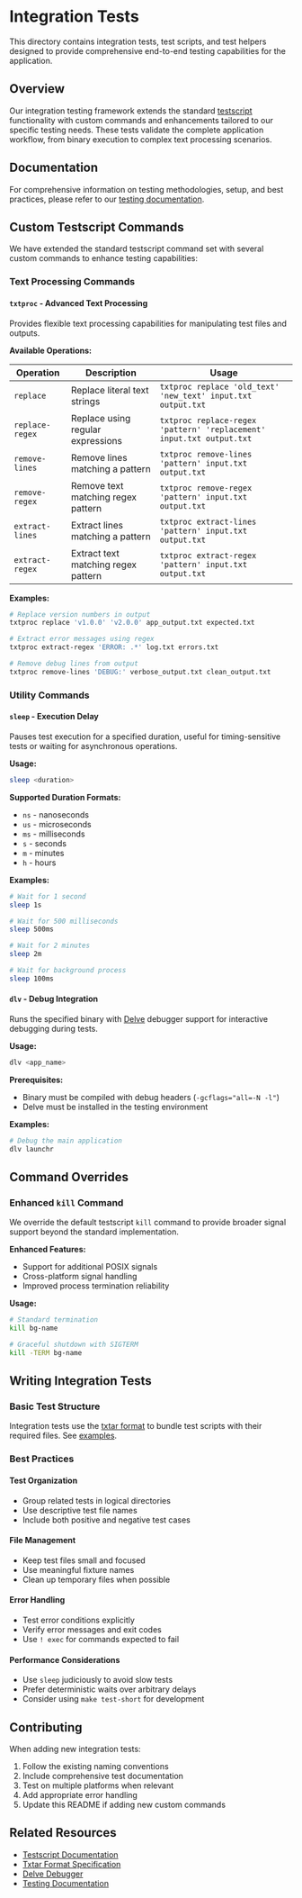 # Integration Tests

This directory contains integration tests, test scripts, and test helpers designed to provide comprehensive end-to-end
testing capabilities for the application.

## Overview

Our integration testing framework extends the standard [testscript](https://github.com/rogpeppe/go-internal)
functionality with custom commands and enhancements tailored to our specific testing needs. These tests validate the
complete application workflow, from binary execution to complex text processing scenarios.

## Documentation

For comprehensive information on testing methodologies, setup, and best practices, please refer to
our [testing documentation](../docs/development/test.md).

## Custom Testscript Commands

We have extended the standard testscript command set with several custom commands to enhance testing capabilities:

### Text Processing Commands

#### `txtproc` - Advanced Text Processing

Provides flexible text processing capabilities for manipulating test files and outputs.

**Available Operations:**

| Operation       | Description                         | Usage                                                                |
|-----------------|-------------------------------------|----------------------------------------------------------------------|
| `replace`       | Replace literal text strings        | `txtproc replace 'old_text' 'new_text' input.txt output.txt`         |
| `replace-regex` | Replace using regular expressions   | `txtproc replace-regex 'pattern' 'replacement' input.txt output.txt` |
| `remove-lines`  | Remove lines matching a pattern     | `txtproc remove-lines 'pattern' input.txt output.txt`                |
| `remove-regex`  | Remove text matching regex pattern  | `txtproc remove-regex 'pattern' input.txt output.txt`                |
| `extract-lines` | Extract lines matching a pattern    | `txtproc extract-lines 'pattern' input.txt output.txt`               |
| `extract-regex` | Extract text matching regex pattern | `txtproc extract-regex 'pattern' input.txt output.txt`               |

**Examples:**

```bash
# Replace version numbers in output
txtproc replace 'v1.0.0' 'v2.0.0' app_output.txt expected.txt

# Extract error messages using regex
txtproc extract-regex 'ERROR: .*' log.txt errors.txt

# Remove debug lines from output
txtproc remove-lines 'DEBUG:' verbose_output.txt clean_output.txt
```

### Utility Commands

#### `sleep` - Execution Delay

Pauses test execution for a specified duration, useful for timing-sensitive tests or waiting for asynchronous
operations.

**Usage:**

```bash
sleep <duration>
```

**Supported Duration Formats:**

- `ns` - nanoseconds
- `us` - microseconds
- `ms` - milliseconds
- `s` - seconds
- `m` - minutes
- `h` - hours

**Examples:**

```bash
# Wait for 1 second
sleep 1s

# Wait for 500 milliseconds
sleep 500ms

# Wait for 2 minutes
sleep 2m

# Wait for background process
sleep 100ms
```

#### `dlv` - Debug Integration

Runs the specified binary with [Delve](https://github.com/go-delve/delve) debugger support for interactive debugging
during tests.

**Usage:**

```bash
dlv <app_name>
```

**Prerequisites:**

- Binary must be compiled with debug headers (`-gcflags="all=-N -l"`)
- Delve must be installed in the testing environment

**Examples:**

```bash
# Debug the main application
dlv launchr
```

## Command Overrides

### Enhanced `kill` Command

We override the default testscript `kill` command to provide broader signal support beyond the standard implementation.

**Enhanced Features:**

- Support for additional POSIX signals
- Cross-platform signal handling
- Improved process termination reliability

**Usage:**

```bash
# Standard termination
kill bg-name

# Graceful shutdown with SIGTERM
kill -TERM bg-name
```

## Writing Integration Tests

### Basic Test Structure

Integration tests use the [txtar format](https://pkg.go.dev/github.com/rogpeppe/go-internal/txtar) to bundle test
scripts with their required files. See [examples](./testdata).

### Best Practices

#### Test Organization

- Group related tests in logical directories
- Use descriptive test file names
- Include both positive and negative test cases

#### File Management

- Keep test files small and focused
- Use meaningful fixture names
- Clean up temporary files when possible

#### Error Handling

- Test error conditions explicitly
- Verify error messages and exit codes
- Use `! exec` for commands expected to fail

#### Performance Considerations

- Use `sleep` judiciously to avoid slow tests
- Prefer deterministic waits over arbitrary delays
- Consider using `make test-short` for development

## Contributing

When adding new integration tests:

1. Follow the existing naming conventions
2. Include comprehensive test documentation
3. Test on multiple platforms when relevant
4. Add appropriate error handling
5. Update this README if adding new custom commands

## Related Resources

- [Testscript Documentation](https://github.com/rogpeppe/go-internal/tree/master/testscript)
- [Txtar Format Specification](https://pkg.go.dev/github.com/rogpeppe/go-internal/txtar)
- [Delve Debugger](https://github.com/go-delve/delve)
- [Testing Documentation](../docs/development/test.md)
